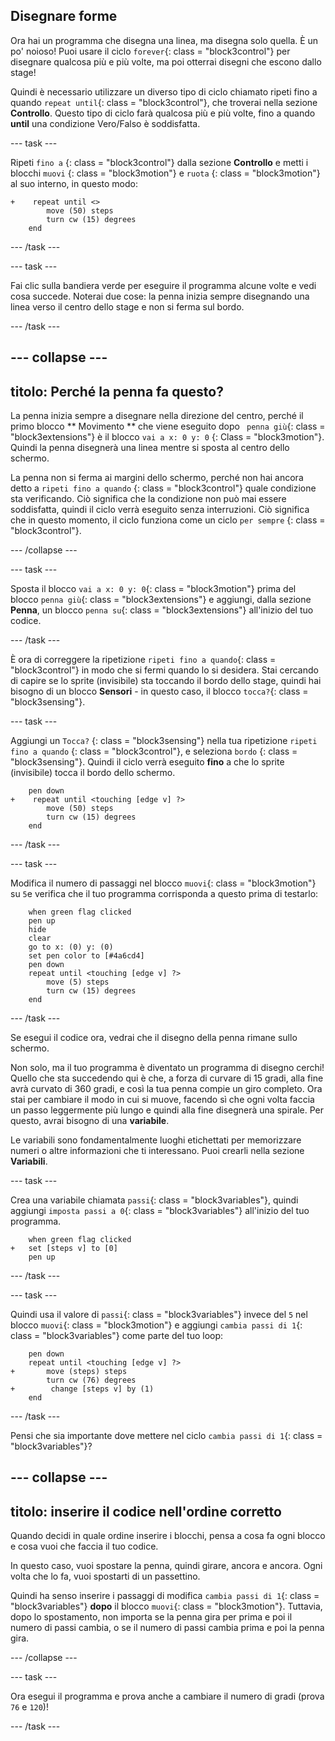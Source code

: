 ## Disegnare forme

Ora hai un programma che disegna una linea, ma disegna solo quella. È un po' noioso! Puoi usare il ciclo `forever`{: class = "block3control"} per disegnare qualcosa più e più volte, ma poi otterrai disegni che escono dallo stage!

Quindi è necessario utilizzare un diverso tipo di ciclo chiamato ripeti fino a quando `repeat until`{: class = "block3control"}, che troverai nella sezione **Controllo**. Questo tipo di ciclo farà qualcosa più e più volte, fino a quando **until** una condizione Vero/Falso è soddisfatta.

\--- task \---

Ripeti ` fino a ` {: class = "block3control"} dalla sezione **Controllo** e metti i blocchi `muovi` {: class = "block3motion"} e ` ruota ` {: class = "block3motion"} al suo interno, in questo modo:

```blocks3
+    repeat until <> 
        move (50) steps
        turn cw (15) degrees
    end
```

\--- /task \---

\--- task \---

Fai clic sulla bandiera verde per eseguire il programma alcune volte e vedi cosa succede. Noterai due cose: la penna inizia sempre disegnando una linea verso il centro dello stage e non si ferma sul bordo.

\--- /task \---

## \--- collapse \---

## titolo: Perché la penna fa questo?

La penna inizia sempre a disegnare nella direzione del centro, perché il primo blocco ** Movimento ** che viene eseguito dopo ` penna giù`{: class = "block3extensions"} è il blocco ` vai a x: 0 y: 0 ` {: Class = "block3motion"}. Quindi la penna disegnerà una linea mentre si sposta al centro dello schermo.

La penna non si ferma ai margini dello schermo, perché non hai ancora detto a ` ripeti fino a quando ` {: class = "block3control"} quale condizione sta verificando. Ciò significa che la condizione non può mai essere soddisfatta, quindi il ciclo verrà eseguito senza interruzioni. Ciò significa che in questo momento, il ciclo funziona come un ciclo ` per sempre ` {: class = "block3control"}.

\--- /collapse \---

\--- task \---

Sposta il blocco `vai a x: 0 y: 0`{: class = "block3motion"} prima del blocco `penna giù`{: class = "block3extensions"} e aggiungi, dalla sezione **Penna**, un blocco `penna su`{: class = "block3extensions"} all'inizio del tuo codice.

\--- /task \---

È ora di correggere la ripetizione `ripeti fino a quando`{: class = "block3control"} in modo che si fermi quando lo si desidera. Stai cercando di capire se lo sprite (invisibile) sta toccando il bordo dello stage, quindi hai bisogno di un blocco **Sensori** - in questo caso, il blocco `tocca?`{: class = "block3sensing"}.

\--- task \---

Aggiungi un `Tocca?` {: class = "block3sensing"} nella tua ripetizione `ripeti fino a quando` {: class = "block3control"}, e seleziona `bordo` {: class = "block3sensing"}. Quindi il ciclo verrà eseguito **fino** a che lo sprite (invisibile) tocca il bordo dello schermo.

```blocks3
    pen down
+    repeat until <touching [edge v] ?> 
        move (50) steps
        turn cw (15) degrees
    end
```

\--- /task \---

\--- task \---

Modifica il numero di passaggi nel blocco `muovi`{: class = "block3motion"} su `5`e verifica che il tuo programma corrisponda a questo prima di testarlo:

```blocks3
    when green flag clicked
    pen up
    hide
    clear
    go to x: (0) y: (0)
    set pen color to [#4a6cd4]
    pen down
    repeat until <touching [edge v] ?> 
        move (5) steps
        turn cw (15) degrees
    end
```

\--- /task \---

Se esegui il codice ora, vedrai che il disegno della penna rimane sullo schermo.

Non solo, ma il tuo programma è diventato un programma di disegno cerchi! Quello che sta succedendo qui è che, a forza di curvare di 15 gradi, alla fine avrà curvato di 360 gradi, e così la tua penna compie un giro completo. Ora stai per cambiare il modo in cui si muove, facendo sì che ogni volta faccia un passo leggermente più lungo e quindi alla fine disegnerà una spirale. Per questo, avrai bisogno di una **variabile**.

Le variabili sono fondamentalmente luoghi etichettati per memorizzare numeri o altre informazioni che ti interessano. Puoi crearli nella sezione **Variabili**.

\--- task \---

Crea una variabile chiamata `passi`{: class = "block3variables"}, quindi aggiungi `imposta passi a 0`{: class = "block3variables"} all'inizio del tuo programma.

```blocks3
    when green flag clicked
+   set [steps v] to [0]
    pen up
```

\--- /task \---

\--- task \---

Quindi usa il valore di `passi`{: class = "block3variables"} invece del `5` nel blocco `muovi`{: class = "block3motion"} e aggiungi `cambia passi di 1`{: class = "block3variables"} come parte del tuo loop:

```blocks3
    pen down
    repeat until <touching [edge v] ?> 
+       move (steps) steps
        turn cw (76) degrees
+        change [steps v] by (1)
    end
```

\--- /task \---

Pensi che sia importante dove mettere nel ciclo `cambia passi di 1`{: class = "block3variables"}?

## \--- collapse \---

## titolo: inserire il codice nell'ordine corretto

Quando decidi in quale ordine inserire i blocchi, pensa a cosa fa ogni blocco e cosa vuoi che faccia il tuo codice.

In questo caso, vuoi spostare la penna, quindi girare, ancora e ancora. Ogni volta che lo fa, vuoi spostarti di un passettino.

Quindi ha senso inserire i passaggi di modifica `cambia passi di 1`{: class = "block3variables"} **dopo** il blocco `muovi`{: class = "block3motion"}. Tuttavia, dopo lo spostamento, non importa se la penna gira per prima e poi il numero di passi cambia, o se il numero di passi cambia prima e poi la penna gira.

\--- /collapse \---

\--- task \---

Ora esegui il programma e prova anche a cambiare il numero di gradi (prova `76` e `120`)!

\--- /task \---